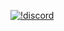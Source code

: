 <p align="left">
    <a href="https://discord.gg/BnsFKtfRCr"><img
    src="https://img.shields.io/discord/761823944328085534?label=Discord&logo=discord&logoColor=ffffff&labelColor=7289DA&color=2c2f33" alt="!discord"/></a>
</p>
